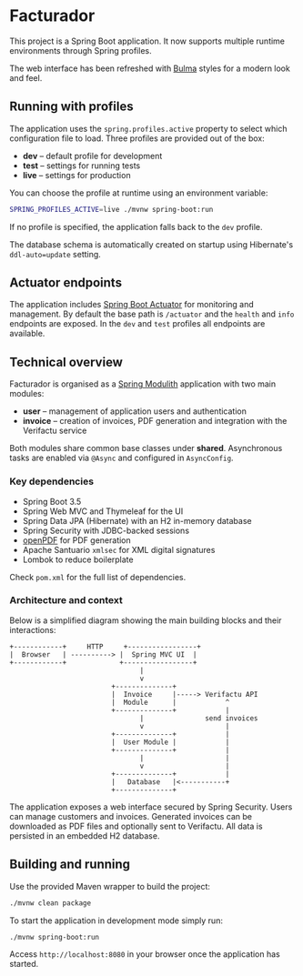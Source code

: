 # Facturador

This project is a Spring Boot application. It now supports multiple runtime environments through Spring profiles.

The web interface has been refreshed with [Bulma](https://bulma.io/) styles for a modern look and feel.

## Running with profiles

The application uses the `spring.profiles.active` property to select which configuration file to load. Three profiles are provided out of the box:

- **dev** – default profile for development
- **test** – settings for running tests
- **live** – settings for production

You can choose the profile at runtime using an environment variable:

```bash
SPRING_PROFILES_ACTIVE=live ./mvnw spring-boot:run
```

If no profile is specified, the application falls back to the `dev` profile.

The database schema is automatically created on startup using Hibernate's
`ddl-auto=update` setting.

## Actuator endpoints

The application includes [Spring Boot Actuator](https://docs.spring.io/spring-boot/docs/current/reference/html/actuator.html)
for monitoring and management. By default the base path is `/actuator` and the
`health` and `info` endpoints are exposed. In the `dev` and `test` profiles all
endpoints are available.

## Technical overview

Facturador is organised as a [Spring Modulith](https://docs.spring.io/spring-modulith/reference/) application with two main modules:

- **user** – management of application users and authentication
- **invoice** – creation of invoices, PDF generation and integration with the Verifactu service

Both modules share common base classes under **shared**. Asynchronous tasks are enabled via `@Async` and configured in `AsyncConfig`.

### Key dependencies

- Spring Boot 3.5
- Spring Web MVC and Thymeleaf for the UI
- Spring Data JPA (Hibernate) with an H2 in-memory database
- Spring Security with JDBC-backed sessions
- [openPDF](https://github.com/LibrePDF/OpenPDF) for PDF generation
- Apache Santuario `xmlsec` for XML digital signatures
- Lombok to reduce boilerplate

Check `pom.xml` for the full list of dependencies.

### Architecture and context

Below is a simplified diagram showing the main building blocks and their interactions:

```
+------------+     HTTP     +-----------------+
|  Browser   | ----------> |  Spring MVC UI  |
+------------+             +-----------------+
                                |
                                v
                         +--------------+
                         |  Invoice     |-----> Verifactu API
                         |  Module      |            ^
                         +--------------+            |
                                |               send invoices
                                v                    |
                         +--------------+            |
                         |  User Module |            |
                         +--------------+            |
                                |                    |
                                v                    |
                         +--------------+            |
                         |   Database   |<-----------+
                         +--------------+
```

The application exposes a web interface secured by Spring Security. Users can manage customers and invoices. Generated invoices can be downloaded as PDF files and optionally sent to Verifactu. All data is persisted in an embedded H2 database.

## Building and running

Use the provided Maven wrapper to build the project:

```bash
./mvnw clean package
```

To start the application in development mode simply run:

```bash
./mvnw spring-boot:run
```

Access `http://localhost:8080` in your browser once the application has started.
